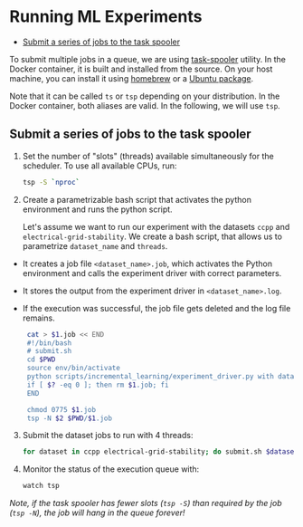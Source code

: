 # Running ML Experiments <!-- omit in toc -->

- [Submit a series of jobs to the task spooler](#submit-a-series-of-jobs-to-the-task-spooler)

To submit multiple jobs in a queue, we are using [task-spooler](http://vicerveza.homeunix.net/~viric/soft/ts/) utility.
In the Docker container, it is built and installed from the source. On your host machine, you can install it using
[homebrew](https://formulae.brew.sh/formula/task-spooler) or a
[Ubuntu package](https://howtoinstall.co/en/task-spooler).

Note that it can be called `ts` or `tsp` depending on your distribution. In the Docker container, both aliases are
valid. In the following, we will use `tsp`.

## Submit a series of jobs to the task spooler

1. Set the number of "slots" (threads) available simultaneously for the scheduler. To use all available CPUs, run:

   ```bash
   tsp -S `nproc`
   ```

2. Create a parametrizable bash script that activates the python environment and runs the python script. 
 
    Let's assume we want to run our experiment with the datasets `ccpp` and `electrical-grid-stability`. We create a bash script, that allows us to parametrize `dataset_name` and `threads`. 
- It creates a job file `<dataset_name>.job`, which activates the Python environment and calls the experiment driver with correct parameters. 
- It stores the output from the experiment driver in `<dataset_name>.log`.
- If the execution was successful, the job file gets deleted and the log file remains.

   ```bash
    cat > $1.job << END
    #!/bin/bash
    # submit.sh 
    cd $PWD
    source env/bin/activate
    python scripts/incremental_learning/experiment_driver.py with dataset_name="$1" threads=$2 &> $1.log
    if [ $? -eq 0 ]; then rm $1.job; fi
    END

    chmod 0775 $1.job
    tsp -N $2 $PWD/$1.job 
   ```

3. Submit the dataset jobs to run with 4 threads:

   ```bash
   for dataset in ccpp electrical-grid-stability; do submit.sh $dataset 4; done
   ```

4. Monitor the status of the execution queue with:

    ```bash
    watch tsp
    ```

*Note, if the task spooler has fewer slots (`tsp -S`) than required by the job (`tsp -N`), the job will hang in the queue forever!*

